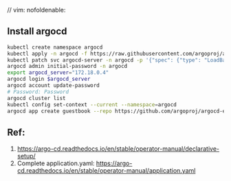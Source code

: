 // vim: nofoldenable:

## Install argocd

```bash
kubectl create namespace argocd
kubectl apply -n argocd -f https://raw.githubusercontent.com/argoproj/argo-cd/stable/manifests/install.yaml
kubectl patch svc argocd-server -n argocd -p '{"spec": {"type": "LoadBalancer"}}'
argocd admin initial-password -n argocd
export argocd_server="172.18.0.4"
argocd login $argocd_server
argocd account update-password
# Password: Password
argocd cluster list
kubectl config set-context --current --namespace=argocd
argocd app create guestbook --repo https://github.com/argoproj/argocd-example-apps.git --path guestbook --dest-server https://kubernetes.default.svc --dest-namespace default
```

## Ref:
1. https://argo-cd.readthedocs.io/en/stable/operator-manual/declarative-setup/
2. Complete application.yaml: https://argo-cd.readthedocs.io/en/stable/operator-manual/application.yaml
